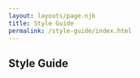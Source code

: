 ```yaml
---
layout: layouts/page.njk
title: Style Guide
permalink: /style-guide/index.html
---
```

## Style Guide